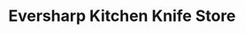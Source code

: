 ---
title: "Eversharp Kitchen Knife Store"
url: /minneapolis/eversharp-kitchen-knife-store/
shop: weapons
---